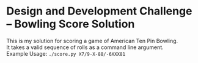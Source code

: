 # Design and Development Challenge – Bowling Score Solution

This is my solution for scoring a game of American Ten Pin Bowling.  
It takes a valid sequence of rolls as a command line argument.  
Example Usage:
`./score.py X7/9-X-88/-6XXX81`